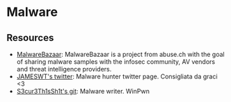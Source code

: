 # Malware


## Resources
- [MalwareBazaar](https://bazaar.abuse.ch/): MalwareBazaar is a project from abuse.ch with the goal of sharing malware samples with the infosec community, AV vendors and threat intelligence providers.
- [JAMESWT's twitter](https://twitter.com/JAMESWT_MHT): Malware hunter twitter page. Consigliata da graci <3
- [S3cur3Th1sSh1t's git](https://github.com/S3cur3Th1sSh1t): Malware writer. WinPwn